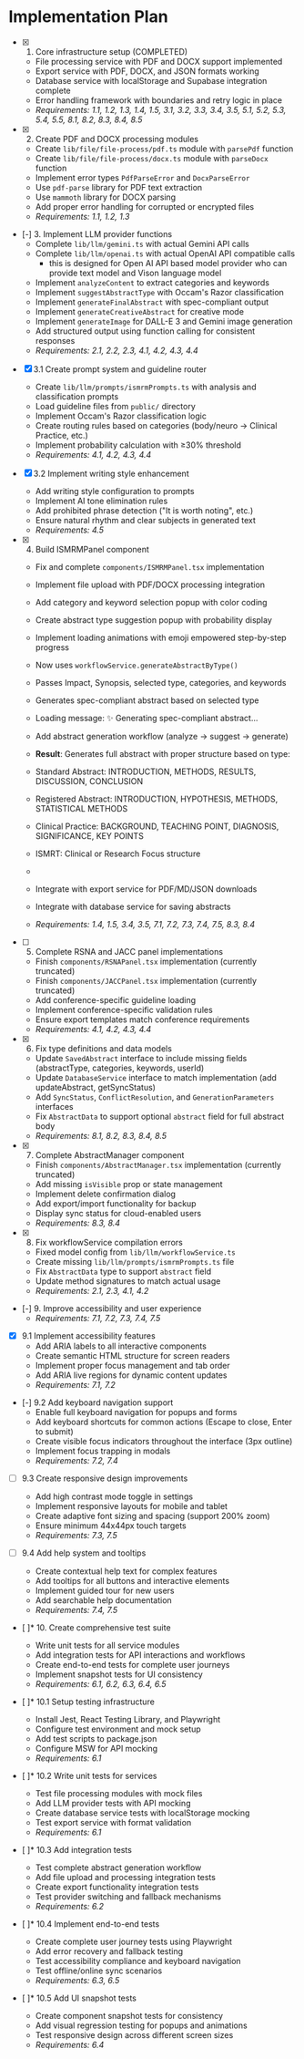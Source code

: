 # Implementation Plan

- [x] 1. Core infrastructure setup (COMPLETED)
  - File processing service with PDF and DOCX support implemented
  - Export service with PDF, DOCX, and JSON formats working
  - Database service with localStorage and Supabase integration complete
  - Error handling framework with boundaries and retry logic in place
  - _Requirements: 1.1, 1.2, 1.3, 1.4, 1.5, 3.1, 3.2, 3.3, 3.4, 3.5, 5.1, 5.2, 5.3, 5.4, 5.5, 8.1, 8.2, 8.3, 8.4, 8.5_

- [x] 2. Create PDF and DOCX processing modules
  - Create `lib/file/file-process/pdf.ts` module with `parsePdf` function
  - Create `lib/file/file-process/docx.ts` module with `parseDocx` function
  - Implement error types `PdfParseError` and `DocxParseError`
  - Use `pdf-parse` library for PDF text extraction
  - Use `mammoth` library for DOCX parsing
  - Add proper error handling for corrupted or encrypted files
  - _Requirements: 1.1, 1.2, 1.3_

- [-] 3. Implement LLM provider functions
  - Complete `lib/llm/gemini.ts` with actual Gemini API calls
  - Complete `lib/llm/openai.ts` with actual OpenAI API compatible calls
      - this is designed for Open AI API based model provider who can provide text model and Vison language model
  - Implement `analyzeContent` to extract categories and keywords
  - Implement `suggestAbstractType` with Occam's Razor classification
  - Implement `generateFinalAbstract` with spec-compliant output
  - Implement `generateCreativeAbstract` for creative mode
  - Implement `generateImage` for DALL-E 3 and Gemini image generation
  - Add structured output using function calling for consistent responses
  - _Requirements: 2.1, 2.2, 2.3, 4.1, 4.2, 4.3, 4.4_

- [x] 3.1 Create prompt system and guideline router
  - Create `lib/llm/prompts/ismrmPrompts.ts` with analysis and classification prompts
  - Load guideline files from `public/` directory
  - Implement Occam's Razor classification logic
  - Create routing rules based on categories (body/neuro → Clinical Practice, etc.)
  - Implement probability calculation with ≥30% threshold
  - _Requirements: 4.1, 4.2, 4.3, 4.4_

- [x] 3.2 Implement writing style enhancement
  - Add writing style configuration to prompts
  - Implement AI tone elimination rules
  - Add prohibited phrase detection ("It is worth noting", etc.)
  - Ensure natural rhythm and clear subjects in generated text
  - _Requirements: 4.5_

- [x] 4. Build ISMRMPanel component
  - Fix and complete `components/ISMRMPanel.tsx` implementation
  - Implement file upload with PDF/DOCX processing integration
  - Add category and keyword selection popup with color coding
  - Create abstract type suggestion popup with probability display
  - Implement loading animations with emoji empowered step-by-step progress
  - Now uses `workflowService.generateAbstractByType()`
  - Passes Impact, Synopsis, selected type, categories, and keywords
  - Generates spec-compliant abstract based on selected type
  - Loading message: ✨ Generating spec-compliant abstract...

  - Add abstract generation workflow (analyze → suggest → generate)
  - **Result**: Generates full abstract with proper structure based on type:
  - Standard Abstract: INTRODUCTION, METHODS, RESULTS, DISCUSSION, CONCLUSION
  - Registered Abstract: INTRODUCTION, HYPOTHESIS, METHODS, STATISTICAL METHODS
  - Clinical Practice: BACKGROUND, TEACHING POINT, DIAGNOSIS, SIGNIFICANCE, KEY POINTS
  - ISMRT: Clinical or Research Focus structure
  - 
  - Integrate with export service for PDF/MD/JSON downloads
  - Integrate with database service for saving abstracts
  - _Requirements: 1.4, 1.5, 3.4, 3.5, 7.1, 7.2, 7.3, 7.4, 7.5, 8.3, 8.4_

- [ ] 5. Complete RSNA and JACC panel implementations
  - Finish `components/RSNAPanel.tsx` implementation (currently truncated)
  - Finish `components/JACCPanel.tsx` implementation (currently truncated)
  - Add conference-specific guideline loading
  - Implement conference-specific validation rules
  - Ensure export templates match conference requirements
  - _Requirements: 4.1, 4.2, 4.3, 4.4_

- [x] 6. Fix type definitions and data models
  - Update `SavedAbstract` interface to include missing fields (abstractType, categories, keywords, userId)
  - Update `DatabaseService` interface to match implementation (add updateAbstract, getSyncStatus)
  - Add `SyncStatus`, `ConflictResolution`, and `GenerationParameters` interfaces
  - Fix `AbstractData` to support optional `abstract` field for full abstract body
  - _Requirements: 8.1, 8.2, 8.3, 8.4, 8.5_

- [x] 7. Complete AbstractManager component
  - Finish `components/AbstractManager.tsx` implementation (currently truncated)
  - Add missing `isVisible` prop or state management
  - Implement delete confirmation dialog
  - Add export/import functionality for backup
  - Display sync status for cloud-enabled users
  - _Requirements: 8.3, 8.4_

- [x] 8. Fix workflowService compilation errors
  - Fixed model config from `lib/llm/workflowService.ts`
  - Create missing `lib/llm/prompts/ismrmPrompts.ts` file
  - Fix `AbstractData` type to support `abstract` field
  - Update method signatures to match actual usage
  - _Requirements: 2.1, 2.3, 4.1, 4.2_

- [-] 9. Improve accessibility and user experience
  - _Requirements: 7.1, 7.2, 7.3, 7.4, 7.5_

- [x] 9.1 Implement accessibility features
  - Add ARIA labels to all interactive components
  - Create semantic HTML structure for screen readers
  - Implement proper focus management and tab order
  - Add ARIA live regions for dynamic content updates
  - _Requirements: 7.1, 7.2_

- [-] 9.2 Add keyboard navigation support
  - Enable full keyboard navigation for popups and forms
  - Add keyboard shortcuts for common actions (Escape to close, Enter to submit)
  - Create visible focus indicators throughout the interface (3px outline)
  - Implement focus trapping in modals
  - _Requirements: 7.2, 7.4_

- [ ] 9.3 Create responsive design improvements
  - Add high contrast mode toggle in settings
  - Implement responsive layouts for mobile and tablet
  - Create adaptive font sizing and spacing (support 200% zoom)
  - Ensure minimum 44x44px touch targets
  - _Requirements: 7.3, 7.5_

- [ ] 9.4 Add help system and tooltips
  - Create contextual help text for complex features
  - Add tooltips for all buttons and interactive elements
  - Implement guided tour for new users
  - Add searchable help documentation
  - _Requirements: 7.4, 7.5_

- [ ]* 10. Create comprehensive test suite
  - Write unit tests for all service modules
  - Add integration tests for API interactions and workflows
  - Create end-to-end tests for complete user journeys
  - Implement snapshot tests for UI consistency
  - _Requirements: 6.1, 6.2, 6.3, 6.4, 6.5_

- [ ]* 10.1 Setup testing infrastructure
  - Install Jest, React Testing Library, and Playwright
  - Configure test environment and mock setup
  - Add test scripts to package.json
  - Configure MSW for API mocking
  - _Requirements: 6.1_

- [ ]* 10.2 Write unit tests for services
  - Test file processing modules with mock files
  - Add LLM provider tests with API mocking
  - Create database service tests with localStorage mocking
  - Test export service with format validation
  - _Requirements: 6.1_

- [ ]* 10.3 Add integration tests
  - Test complete abstract generation workflow
  - Add file upload and processing integration tests
  - Create export functionality integration tests
  - Test provider switching and fallback mechanisms
  - _Requirements: 6.2_

- [ ]* 10.4 Implement end-to-end tests
  - Create complete user journey tests using Playwright
  - Add error recovery and fallback testing
  - Test accessibility compliance and keyboard navigation
  - Test offline/online sync scenarios
  - _Requirements: 6.3, 6.5_

- [ ]* 10.5 Add UI snapshot tests
  - Create component snapshot tests for consistency
  - Add visual regression testing for popups and animations
  - Test responsive design across different screen sizes
  - _Requirements: 6.4_